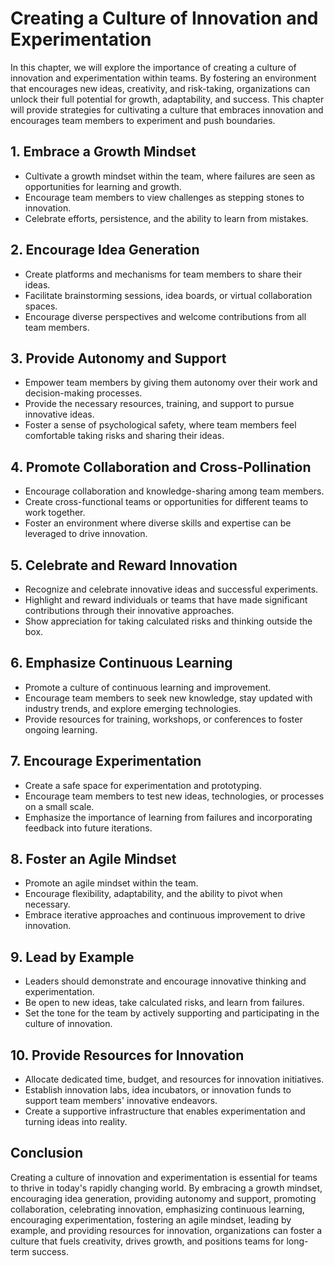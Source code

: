 Creating a Culture of Innovation and Experimentation
===============================================================

In this chapter, we will explore the importance of creating a culture of innovation and experimentation within teams. By fostering an environment that encourages new ideas, creativity, and risk-taking, organizations can unlock their full potential for growth, adaptability, and success. This chapter will provide strategies for cultivating a culture that embraces innovation and encourages team members to experiment and push boundaries.

**1. Embrace a Growth Mindset**
-------------------------------

* Cultivate a growth mindset within the team, where failures are seen as opportunities for learning and growth.
* Encourage team members to view challenges as stepping stones to innovation.
* Celebrate efforts, persistence, and the ability to learn from mistakes.

**2. Encourage Idea Generation**
--------------------------------

* Create platforms and mechanisms for team members to share their ideas.
* Facilitate brainstorming sessions, idea boards, or virtual collaboration spaces.
* Encourage diverse perspectives and welcome contributions from all team members.

**3. Provide Autonomy and Support**
-----------------------------------

* Empower team members by giving them autonomy over their work and decision-making processes.
* Provide the necessary resources, training, and support to pursue innovative ideas.
* Foster a sense of psychological safety, where team members feel comfortable taking risks and sharing their ideas.

**4. Promote Collaboration and Cross-Pollination**
--------------------------------------------------

* Encourage collaboration and knowledge-sharing among team members.
* Create cross-functional teams or opportunities for different teams to work together.
* Foster an environment where diverse skills and expertise can be leveraged to drive innovation.

**5. Celebrate and Reward Innovation**
--------------------------------------

* Recognize and celebrate innovative ideas and successful experiments.
* Highlight and reward individuals or teams that have made significant contributions through their innovative approaches.
* Show appreciation for taking calculated risks and thinking outside the box.

**6. Emphasize Continuous Learning**
------------------------------------

* Promote a culture of continuous learning and improvement.
* Encourage team members to seek new knowledge, stay updated with industry trends, and explore emerging technologies.
* Provide resources for training, workshops, or conferences to foster ongoing learning.

**7. Encourage Experimentation**
--------------------------------

* Create a safe space for experimentation and prototyping.
* Encourage team members to test new ideas, technologies, or processes on a small scale.
* Emphasize the importance of learning from failures and incorporating feedback into future iterations.

**8. Foster an Agile Mindset**
------------------------------

* Promote an agile mindset within the team.
* Encourage flexibility, adaptability, and the ability to pivot when necessary.
* Embrace iterative approaches and continuous improvement to drive innovation.

**9. Lead by Example**
----------------------

* Leaders should demonstrate and encourage innovative thinking and experimentation.
* Be open to new ideas, take calculated risks, and learn from failures.
* Set the tone for the team by actively supporting and participating in the culture of innovation.

**10. Provide Resources for Innovation**
----------------------------------------

* Allocate dedicated time, budget, and resources for innovation initiatives.
* Establish innovation labs, idea incubators, or innovation funds to support team members' innovative endeavors.
* Create a supportive infrastructure that enables experimentation and turning ideas into reality.

Conclusion
----------

Creating a culture of innovation and experimentation is essential for teams to thrive in today's rapidly changing world. By embracing a growth mindset, encouraging idea generation, providing autonomy and support, promoting collaboration, celebrating innovation, emphasizing continuous learning, encouraging experimentation, fostering an agile mindset, leading by example, and providing resources for innovation, organizations can foster a culture that fuels creativity, drives growth, and positions teams for long-term success.
